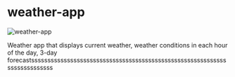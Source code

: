 # weather-app
![weather-app](https://github.com/Kevineitor7/weather-app/assets/100745166/54445c46-915b-480d-a1f9-998602ff470e)

Weather app that displays current weather, weather conditions in each hour of the day, 3-day forecastssssssssssssssssssssssssssssssssssssssssssssssssssssssssssssssssssssssssss


